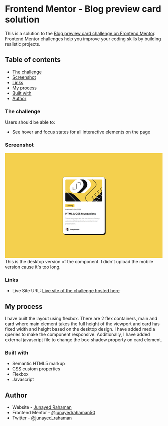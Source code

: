 # Frontend Mentor - Blog preview card solution

This is a solution to the [Blog preview card challenge on Frontend Mentor](https://www.frontendmentor.io/challenges/blog-preview-card-ckPaj01IcS). Frontend Mentor challenges help you improve your coding skills by building realistic projects.

## Table of contents

- [The challenge](#the-challenge)
- [Screenshot](#screenshot)
- [Links](#links)
- [My process](#my-process)
- [Built with](#built-with)
- [Author](#author)

### The challenge

Users should be able to:

- See hover and focus states for all interactive elements on the page

### Screenshot

![Desktop-view](screenshot/screenshot.png)
This is the desktop version of the component. I didn't upload the mobile version cause it's too long.

### Links

- Live Site URL: [Live site of the challenge hosted here](https://junayedrahaman50.github.io/blog-preview-card/)

## My process

I have built the layout using flexbox. There are 2 flex containers, main and card where main element takes the full height of the viewport and card has fixed width and height based on the desktop design. I have added media queries to make the component responsive. Additionally, I have added external javascript file to change the box-shadow property on card element.

### Built with

- Semantic HTML5 markup
- CSS custom properties
- Flexbox
- Javascript

## Author

- Website - [Junayed Rahaman](https://webpixels.netlify.app/)
- Frontend Mentor - [@junayedrahaman50](https://www.frontendmentor.io/profile/junayedrahaman50)
- Twitter - [@junayed_rahaman](https://twitter.com/junayed_rahaman)
